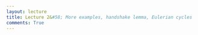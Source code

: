 ```yaml
---
layout: lecture
title: Lecture 2&#58; More examples, handshake lemma, Eulerian cycles
comments: True
---
```

